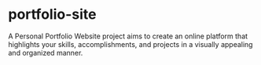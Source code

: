 # portfolio-site
A Personal Portfolio Website project aims to create an online platform that highlights your skills, accomplishments, and projects in a visually appealing and organized manner.

